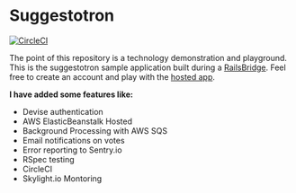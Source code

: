# Suggestotron

[![CircleCI](https://circleci.com/gh/tulsarb/suggestotron.svg?style=svg)](https://circleci.com/gh/tulsarb/suggestotron)

The point of this repository is a technology demonstration and playground. This is the suggestotron sample application built during a [RailsBridge](http://railsbridge.org). Feel free to create an account and play with the [hosted app](https://suggestotron.railsbridgetulsa.org).

**I have added some features like:**

* Devise authentication
* AWS ElasticBeanstalk Hosted
* Background Processing with AWS SQS
* Email notifications on votes
* Error reporting to Sentry.io
* RSpec testing
* CircleCI
* Skylight.io Montoring

